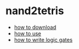 # nand2tetris
- [how to download](https://blog.naver.com/tsh05/222878723444)
- [how to use](https://blog.naver.com/tsh05/222879402736)
- [how to write logic gates](https://blog.naver.com/tsh05/222879606476)
